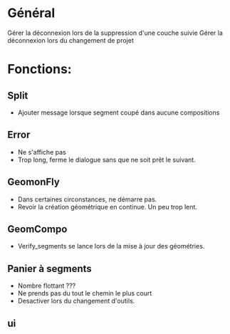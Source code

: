 # Général
Gérer la déconnexion lors de la suppression d'une couche suivie
Gérer la déconnexion lors du changement de projet

# Fonctions:
## Split
* Ajouter message lorsque segment coupé dans aucune compositions

## Error
* Ne s'affiche pas
* Trop long, ferme le dialogue sans que ne soit prêt le suivant.

## GeomonFly
* Dans certaines circonstances, ne démarre pas.
* Revoir la création géométrique en continue. Un peu trop lent.

## GeomCompo
* Verify_segments se lance lors de la mise à jour des géométries.

## Panier à segments
* Nombre flottant ???
* Ne prends pas du tout le chemin le plus court
* Desactiver lors du changement d'outils.

## ui
